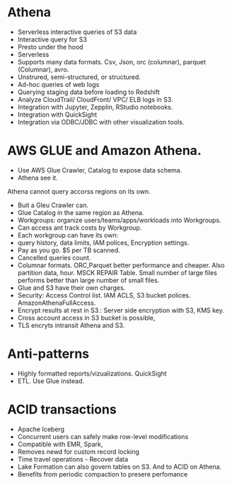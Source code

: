 # Athena
- Serverless interactive queries of S3 data
- Interactive query for S3
- Presto under the hood
- Serverless
- Supports many data formats. Csv, Json, orc (columnar), parquet (Columnar), avro.
- Unstrured, semi-structured, or structured.
- Ad-hoc queries of web logs
- Querying staging data before loading to Redshift
- Analyze CloudTrail/ CloudFront/ VPC/ ELB logs in S3.
- Integration with Jupyter, Zepplin, RStudio notebooks.
- Integration with QuickSight
- Integration via ODBC/JDBC with other visualization tools.

# AWS GLUE and Amazon Athena.
- Use AWS Glue Crawler, Catalog to expose data schema.
- Athena see it.

Athena cannot query accorss regions on its own.
- Buit a Gleu Crawler can.
- Glue Catalog in the same region as Athena.
- Workgroups: organize users/teams/apps/workloads into Workgroups.
- Can access ant track costs by Workgroup.
- Each workgroup can have its own: 
- query history, data limits, IAM polices, Encryption settings.
- Pay as you go. $5 per TB scanned.
- Cancelled queries count.
- Columnar formats. ORC,Parquet better performance and cheaper. Also partition data, hour. MSCK REPAIR Table. Small number of large files performs better than large number of small files.
- Glue and S3 have their own charges.
- Security: Access Control list. IAM ACLS, S3 bucket polices. AmazonAthenaFullAccess.
- Encrypt results at rest in S3.: Server side encryption with S3, KMS key.
- Cross account access in S3 bucket is possible,
- TLS encryts intransit Athena and S3.

# Anti-patterns
- Highly formatted reports/vizualizations. QuickSight
- ETL. Use Glue instead.

# ACID transactions
- Apache Iceberg
- Concurrent users can safely make row-level modifications
- Compatible with EMR, Spark,
- Removes newd for custom record locking
- Time travel operations - Recover data 
- Lake Formation can also govern tables on S3. And to ACID on Athena.
- Benefits from periodic compaction to presere perfomance
